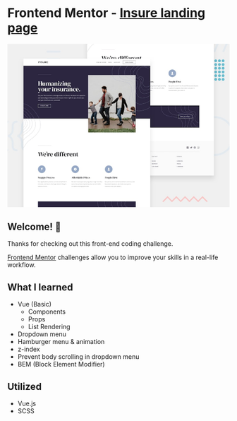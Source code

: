 # Frontend Mentor - [Insure landing page](https://insure-landing-page-five.now.sh/)

![Design preview for the Insure landing page coding challenge](./src/design/desktop-preview.jpg)

## Welcome! 👋

Thanks for checking out this front-end coding challenge.

[Frontend Mentor](https://www.frontendmentor.io) challenges allow you to improve your skills in a real-life workflow.

## What I learned  
- Vue (Basic)
  - Components
  - Props
  - List Rendering
- Dropdown menu
- Hamburger menu & animation
- z-index
- Prevent body scrolling in dropdown menu
- BEM (Block Element Modifier)

## Utilized
- Vue.js
- SCSS
